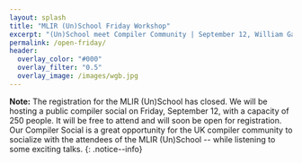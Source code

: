```yaml
---
layout: splash
title: "MLIR (Un)School Friday Workshop"
excerpt: "(Un)School meet Compiler Community | September 12, William Gates Building"
permalink: /open-friday/
header:
  overlay_color: "#000"
  overlay_filter: "0.5"
  overlay_image: /images/wgb.jpg
---
```


**Note:** The registration for the MLIR (Un)School has closed. We will be hosting a public compiler social on Friday, September 12, with a capacity of 250 people. It will be free to attend and will soon be open for registration. Our Compiler Social is a great opportunity for the UK compiler community to socialize with the attendees of the MLIR (Un)School -- while listening to some exciting talks.
{: .notice--info}

